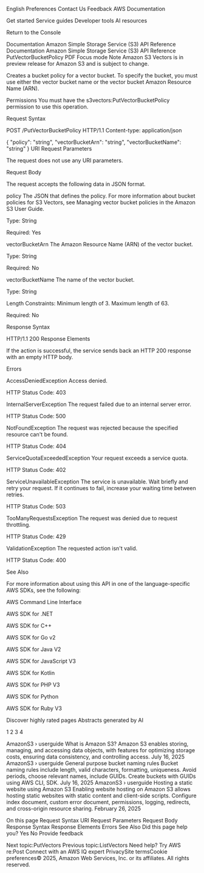 English
Preferences
Contact Us
Feedback
AWS Documentation

Get started
Service guides
Developer tools
AI resources

Return to the Console

Documentation
Amazon Simple Storage Service (S3)
API Reference
Documentation
Amazon Simple Storage Service (S3)
API Reference
PutVectorBucketPolicy
PDF
Focus mode
Note
Amazon S3 Vectors is in preview release for Amazon S3 and is subject to change.

Creates a bucket policy for a vector bucket. To specify the bucket, you must use either the vector bucket name or the vector bucket Amazon Resource Name (ARN).

Permissions
You must have the s3vectors:PutVectorBucketPolicy permission to use this operation.

Request Syntax

POST /PutVectorBucketPolicy HTTP/1.1
Content-type: application/json

{
"policy": "string",
"vectorBucketArn": "string",
"vectorBucketName": "string"
}
URI Request Parameters

The request does not use any URI parameters.

Request Body

The request accepts the following data in JSON format.

policy
The JSON that defines the policy. For more information about bucket policies for S3 Vectors, see Managing vector bucket policies in the Amazon S3 User Guide.

Type: String

Required: Yes

vectorBucketArn
The Amazon Resource Name (ARN) of the vector bucket.

Type: String

Required: No

vectorBucketName
The name of the vector bucket.

Type: String

Length Constraints: Minimum length of 3. Maximum length of 63.

Required: No

Response Syntax

HTTP/1.1 200
Response Elements

If the action is successful, the service sends back an HTTP 200 response with an empty HTTP body.

Errors

AccessDeniedException
Access denied.

HTTP Status Code: 403

InternalServerException
The request failed due to an internal server error.

HTTP Status Code: 500

NotFoundException
The request was rejected because the specified resource can't be found.

HTTP Status Code: 404

ServiceQuotaExceededException
Your request exceeds a service quota.

HTTP Status Code: 402

ServiceUnavailableException
The service is unavailable. Wait briefly and retry your request. If it continues to fail, increase your waiting time between retries.

HTTP Status Code: 503

TooManyRequestsException
The request was denied due to request throttling.

HTTP Status Code: 429

ValidationException
The requested action isn't valid.

HTTP Status Code: 400

See Also

For more information about using this API in one of the language-specific AWS SDKs, see the following:

AWS Command Line Interface

AWS SDK for .NET

AWS SDK for C++

AWS SDK for Go v2

AWS SDK for Java V2

AWS SDK for JavaScript V3

AWS SDK for Kotlin

AWS SDK for PHP V3

AWS SDK for Python

AWS SDK for Ruby V3

Discover highly rated pages Abstracts generated by AI

1
2
3
4

AmazonS3 › userguide
What is Amazon S3?
Amazon S3 enables storing, managing, and accessing data objects, with features for optimizing storage costs, ensuring data consistency, and controlling access.
July 16, 2025
AmazonS3 › userguide
General purpose bucket naming rules
Bucket naming rules include length, valid characters, formatting, uniqueness. Avoid periods, choose relevant names, include GUIDs. Create buckets with GUIDs using AWS CLI, SDK.
July 16, 2025
AmazonS3 › userguide
Hosting a static website using Amazon S3
Enabling website hosting on Amazon S3 allows hosting static websites with static content and client-side scripts. Configure index document, custom error document, permissions, logging, redirects, and cross-origin resource sharing.
February 26, 2025

On this page
Request Syntax
URI Request Parameters
Request Body
Response Syntax
Response Elements
Errors
See Also
Did this page help you?
Yes
No
Provide feedback

Next topic:PutVectors
Previous topic:ListVectors
Need help?
Try AWS re:Post
Connect with an AWS IQ expert
PrivacySite termsCookie preferences© 2025, Amazon Web Services, Inc. or its affiliates. All rights reserved.